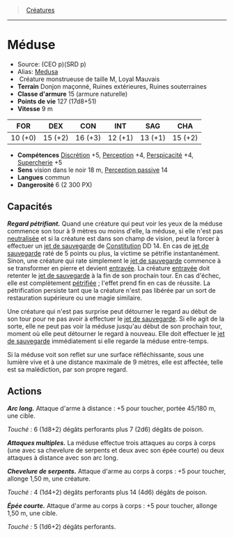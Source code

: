 ﻿> [Créatures](hd_monsters.md)

---

# Méduse

- Source: (CEO p)(SRD p)
- Alias: [Medusa](srd_monsters_medusa.md)
-  Créature monstrueuse de taille M, Loyal Mauvais
- **Terrain** Donjon maçonné, Ruines extérieures, Ruines souterraines
- **Classe d'armure** 15 (armure naturelle)
- **Points de vie** 127 (17d8+51)
- **Vitesse** 9 m

|FOR|DEX|CON|INT|SAG|CHA|
|---|---|---|---|---|---|
|10 (+0)|15 (+2)|16 (+3)|12 (+1)|13 (+1)|15 (+2)|

- **Compétences** [Discrétion](hd_abilities_dexterity_discretion.md) +5, [Perception](hd_abilities_wisdom_perception.md) +4, [Perspicacité](hd_abilities_wisdom_perspicacite.md) +4, [Supercherie](hd_abilities_charisma_supercherie.md) +5
- **Sens** vision dans le noir 18 m, [Perception passive](hd_abilities_dexterity_perception_passive.md) 14
- **Langues** commun
- **Dangerosité** 6 (2 300 PX)

## Capacités

**_Regard pétrifiant._** Quand une créature qui peut voir les yeux de la méduse commence son tour à 9 mètres ou moins d'elle, la méduse, si elle n'est pas [neutralisée](hd_conditions_neutralise.md) et si la créature est dans son champ de vision, peut la forcer à effectuer un [jet de sauvegarde](hd_abilities_jets_de_sauvegarde.md) de [Constitution](hd_abilities_constitution.md) DD 14. En cas de [jet de sauvegarde](hd_abilities_jets_de_sauvegarde.md) raté de 5 points ou plus, la victime se pétrifie instantanément. Sinon, une créature qui rate simplement le [jet de sauvegarde](hd_abilities_jets_de_sauvegarde.md) commence à se transformer en pierre et devient [entravée](hd_conditions_entrave.md). La créature [entravée](hd_conditions_entrave.md) doit retenter le [jet de sauvegarde](hd_abilities_jets_de_sauvegarde.md) à la fin de son prochain tour. En cas d'échec, elle est complètement [pétrifiée](hd_conditions_petrifie.md) ; l'effet prend fin en cas de réussite. La pétrification persiste tant que la créature n'est pas libérée par un sort de restauration supérieure ou une magie similaire.

Une créature qui n'est pas surprise peut détourner le regard au début de son tour pour ne pas avoir à effectuer le [jet de sauvegarde](hd_abilities_jets_de_sauvegarde.md). Si elle agit de la sorte, elle ne peut pas voir la méduse jusqu'au début de son prochain tour, moment où elle peut détourner le regard à nouveau. Elle doit effectuer le [jet de sauvegarde](hd_abilities_jets_de_sauvegarde.md) immédiatement si elle regarde la méduse entre-temps.

Si la méduse voit son reflet sur une surface réfléchissante, sous une lumière vive et à une distance maximale de 9 mètres, elle est affectée, telle est sa malédiction, par son propre regard.

## Actions

**_Arc long._** Attaque d'arme à distance : +5 pour toucher, portée 45/180 m, une cible.

_Touché :_ 6 (1d8+2) dégâts perforants plus 7 (2d6) dégâts de poison.

**_Attaques multiples._** La méduse effectue trois attaques au corps à corps (une avec sa chevelure de serpents et deux avec son épée courte) ou deux attaques à distance avec son arc long.

**_Chevelure de serpents._** Attaque d'arme au corps à corps : +5 pour toucher, allonge 1,50 m, une créature.

_Touché :_ 4 (1d4+2) dégâts perforants plus 14 (4d6) dégâts de poison.

**_Épée courte._** Attaque d'arme au corps à corps : +5 pour toucher, allonge 1,50 m, une cible.

_Touché :_ 5 (1d6+2) dégâts perforants.

